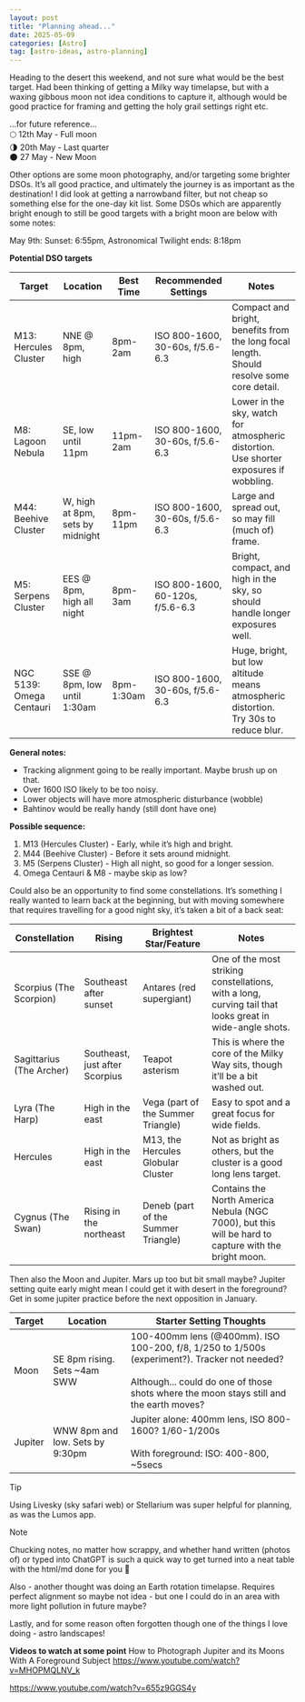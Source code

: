 ```yaml
---
layout: post
title: "Planning ahead..."
date: 2025-05-09
categories: [Astro]
tag: [astro-ideas, astro-planning]
---
```


Heading to the desert this weekend, and not sure what would be the best target.  Had been thinking of getting a Milky way timelapse, but with a waxing gibbous moon not idea conditions to capture it, although would be good practice for framing and getting the holy grail settings right etc.

…for future reference… <br>
&#x1F315; 12th May - Full moon <br>
&#x1F317; 20th May - Last quarter <br>
&#x1F311; 27 May - New Moon <br>

Other options are some moon photography, and/or targeting some brighter DSOs.  It’s all good practice, and ultimately the journey is as important as the destination!  I did look at getting a narrowband filter, but not cheap so something else for the one-day kit list.  Some DSOs which are apparently bright enough to still be good targets with a bright moon are below with some notes:

May 9th: Sunset: 6:55pm, Astronomical Twilight ends: 8:18pm

**Potential DSO targets**
<table class="responsive-table">
  <thead>
    <tr>
      <th>Target</th>
      <th>Location</th>
      <th>Best Time</th>
      <th>Recommended Settings</th>
      <th>Notes</th>
    </tr>
  </thead>
  <tbody>
    <tr>
      <td>M13: Hercules Cluster</td>
      <td>NNE @ 8pm, high</td>
      <td>8pm-2am</td>
      <td>ISO 800-1600, 30-60s, f/5.6-6.3</td>
      <td>Compact and bright, benefits from the long focal length. Should resolve some core detail.</td>
    </tr>
    <tr>
      <td>M8: Lagoon Nebula</td>
      <td>SE, low until 11pm</td>
      <td>11pm-2am</td>
      <td>ISO 800-1600, 30-60s, f/5.6-6.3</td>
      <td>Lower in the sky, watch for atmospheric distortion. Use shorter exposures if wobbling.</td>
    </tr>
    <tr>
      <td>M44: Beehive Cluster</td>
      <td>W, high at 8pm, sets by midnight</td>
      <td>8pm-11pm</td>
      <td>ISO 800-1600, 30-60s, f/5.6-6.3</td>
      <td>Large and spread out, so may fill (much of) frame.</td>
    </tr>
    <tr>
      <td>M5: Serpens Cluster</td>
      <td>EES @ 8pm, high all night</td>
      <td>8pm-3am</td>
      <td>ISO 800-1600, 60-120s, f/5.6-6.3</td>
      <td>Bright, compact, and high in the sky, so should handle longer exposures well.</td>
    </tr>
    <tr>
      <td>NGC 5139: Omega Centauri</td>
      <td>SSE @ 8pm, low until 1:30am</td>
      <td>8pm-1:30am</td>
      <td>ISO 800-1600, 30-60s, f/5.6-6.3</td>
      <td>Huge, bright, but low altitude means atmospheric distortion. Try 30s to reduce blur.</td>
    </tr>
  </tbody>
</table>


**General notes:**
* Tracking alignment going to be really important.  Maybe brush up on that.  
* Over 1600 ISO likely to be too noisy.
* Lower objects will have more atmospheric disturbance (wobble)
* Bahtinov would be really handy (still dont have one)

**Possible sequence:**
1. M13 (Hercules Cluster) - Early, while it’s high and bright.
2. M44 (Beehive Cluster) - Before it sets around midnight.
3. M5 (Serpens Cluster) - High all night, so good for a longer session.
4. Omega Centauri & M8 - maybe skip as low?

Could also be an opportunity to find some constellations.  It’s something I really wanted to learn back at the beginning, but with moving somewhere that requires travelling for a good night sky, it’s taken a bit of a back seat:

<table class="responsive-table">
  <thead>
    <tr>
      <th>Constellation</th>
      <th>Rising</th>
      <th>Brightest Star/Feature</th>
      <th>Notes</th>
    </tr>
  </thead>
  <tbody>
    <tr>
      <td>Scorpius (The Scorpion)</td>
      <td>Southeast after sunset</td>
      <td>Antares (red supergiant)</td>
      <td>One of the most striking constellations, with a long, curving tail that looks great in wide-angle shots.</td>
    </tr>
    <tr>
      <td>Sagittarius (The Archer)</td>
      <td>Southeast, just after Scorpius</td>
      <td>Teapot asterism</td>
      <td>This is where the core of the Milky Way sits, though it’ll be a bit washed out.</td>
    </tr>
    <tr>
      <td>Lyra (The Harp)</td>
      <td>High in the east</td>
      <td>Vega (part of the Summer Triangle)</td>
      <td>Easy to spot and a great focus for wide fields.</td>
    </tr>
    <tr>
      <td>Hercules</td>
      <td>High in the east</td>
      <td>M13, the Hercules Globular Cluster</td>
      <td>Not as bright as others, but the cluster is a good long lens target.</td>
    </tr>
    <tr>
      <td>Cygnus (The Swan)</td>
      <td>Rising in the northeast</td>
      <td>Deneb (part of the Summer Triangle)</td>
      <td>Contains the North America Nebula (NGC 7000), but this will be hard to capture with the bright moon.</td>
    </tr>
  </tbody>
</table>
 

Then also the Moon and Jupiter.  Mars up too but bit small maybe?  Jupiter setting quite early might mean I could get it with desert in the foreground?  Get in some jupiter practice before the next opposition in January.  

<table class="responsive-table">
  <thead>
    <tr>
      <th>Target</th>
      <th>Location</th>
      <th>Starter Setting Thoughts</th>
    </tr>
  </thead>
  <tbody>
    <tr>
      <td>Moon</td>
      <td>SE 8pm rising. Sets ~4am SWW</td>
      <td>100-400mm lens (@400mm). ISO 100-200, f/8, 1/250 to 1/500s (experiment?). Tracker not needed?<br><br>Although... could do one of those shots where the moon stays still and the earth moves?</td>
    </tr>
    <tr>
      <td>Jupiter</td>
      <td>WNW 8pm and low. Sets by 9:30pm</td>
      <td>Jupiter alone: 400mm lens, ISO 800-1600? 1/60-1/200s<br><br>With foreground: ISO: 400-800, ~5secs</td>
    </tr>
  </tbody>
</table>


> [!TIP]
> Using Livesky (sky safari web) or Stellarium was super helpful for planning, as was the Lumos app.  

> [!NOTE]
> Chucking notes, no matter how scrappy, and whether hand written (photos of) or typed into ChatGPT is such a quick way to get turned into a neat table with the html/md done for you 🙂

Also - another thought was doing an Earth rotation timelapse.  Requires perfect alignment so maybe not idea - but one I could do in an area with more light pollution in future maybe?

Lastly, and for some reason often forgotten though one of the things I love doing - astro landscapes!

**Videos to watch at some point**
How to Photograph Jupiter and its Moons With A Foreground Subject
https://www.youtube.com/watch?v=MHOPMQLNV_k

https://www.youtube.com/watch?v=655z9GGS4y


